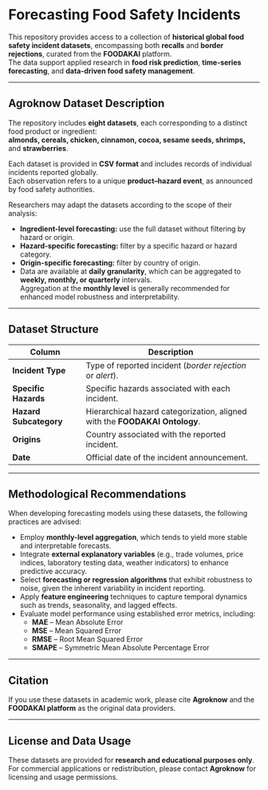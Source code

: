# Forecasting Food Safety Incidents

This repository provides access to a collection of **historical global food safety incident datasets**, encompassing both **recalls** and **border rejections**, curated from the **FOODAKAI** platform.  
The data support applied research in **food risk prediction**, **time-series forecasting**, and **data-driven food safety management**.

---

## Agroknow Dataset Description

The repository includes **eight datasets**, each corresponding to a distinct food product or ingredient:  
**almonds, cereals, chicken, cinnamon, cocoa, sesame seeds, shrimps,** and **strawberries**.

Each dataset is provided in **CSV format** and includes records of individual incidents reported globally.  
Each observation refers to a unique **product–hazard event**, as announced by food safety authorities.

Researchers may adapt the datasets according to the scope of their analysis:

- **Ingredient-level forecasting:** use the full dataset without filtering by hazard or origin.  
- **Hazard-specific forecasting:** filter by a specific hazard or hazard category.  
- **Origin-specific forecasting:** filter by country of origin.  
- Data are available at **daily granularity**, which can be aggregated to **weekly, monthly, or quarterly** intervals.  
  Aggregation at the **monthly level** is generally recommended for enhanced model robustness and interpretability.

---

## Dataset Structure

| Column | Description |
|---------|--------------|
| **Incident Type** | Type of reported incident (*border rejection* or *alert*). |
| **Specific Hazards** | Specific hazards associated with each incident. |
| **Hazard Subcategory** | Hierarchical hazard categorization, aligned with the **FOODAKAI Ontology**. |
| **Origins** | Country associated with the reported incident. |
| **Date** | Official date of the incident announcement. |

---

## Methodological Recommendations

When developing forecasting models using these datasets, the following practices are advised:

- Employ **monthly-level aggregation**, which tends to yield more stable and interpretable forecasts.  
- Integrate **external explanatory variables** (e.g., trade volumes, price indices, laboratory testing data, weather indicators) to enhance predictive accuracy.  
- Select **forecasting or regression algorithms** that exhibit robustness to noise, given the inherent variability in incident reporting.  
- Apply **feature engineering** techniques to capture temporal dynamics such as trends, seasonality, and lagged effects.  
- Evaluate model performance using established error metrics, including:  
  - **MAE** – Mean Absolute Error  
  - **MSE** – Mean Squared Error  
  - **RMSE** – Root Mean Squared Error  
  - **SMAPE** – Symmetric Mean Absolute Percentage Error  

---

## Citation

If you use these datasets in academic work, please cite **Agroknow** and the **FOODAKAI platform** as the original data providers.

---

## License and Data Usage

These datasets are provided for **research and educational purposes only**.  
For commercial applications or redistribution, please contact **Agroknow** for licensing and usage permissions.
